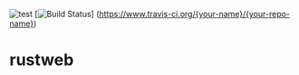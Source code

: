 ![test](https://img.shields.io/badge/test-test1-green)
[![Build Status](https://www.travis-ci.org/{your-name}/{your-repo-name}.svg?branch=master)]
(https://www.travis-ci.org/{your-name}/{your-repo-name})
# rustweb
